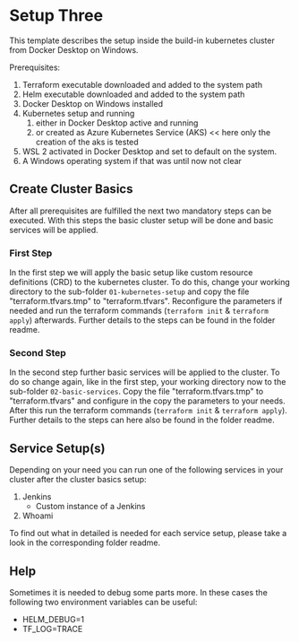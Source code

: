 # Setup Three

This template describes the setup inside the build-in kubernetes cluster from Docker Desktop on Windows.

Prerequisites:

1. Terraform executable downloaded and added to the system path
2. Helm executable downloaded and added to the system path
3. Docker Desktop on Windows installed
4. Kubernetes setup and running
   1. either in Docker Desktop active and running
   2. or created as Azure Kubernetes Service (AKS) << here only the creation of the aks is tested
5. WSL 2 activated in Docker Desktop and set to default on the system.
6. A Windows operating system if that was until now not clear

## Create Cluster Basics

After all prerequisites are fulfilled the next two mandatory steps can be executed. With this steps the basic cluster
setup will be done and basic services will be applied.

### First Step

In the first step we will apply the basic setup like custom resource definitions (CRD) to the kubernetes cluster. To do
this, change your working directory to the sub-folder ``01-kubernetes-setup`` and copy the file
"terraform.tfvars.tmp" to "terraform.tfvars". Reconfigure the parameters if needed and run the terraform commands
(``terraform init`` & ``terraform apply``) afterwards. Further details to the steps can be found in the folder readme.

### Second Step

In the second step further basic services will be applied to the cluster. To do so change again, like in the first step,
your working directory now to the sub-folder ``02-basic-services``. Copy the file "terraform.tfvars.tmp" to
"terraform.tfvars" and configure in the copy the parameters to your needs. After this run the terraform
commands (``terraform init`` & ``terraform apply``). Further details to the steps can here also be found in the folder
readme.

## Service Setup(s)

Depending on your need you can run one of the following services in your cluster after the cluster basics setup:

1. Jenkins
    - Custom instance of a Jenkins
2. Whoami

To find out what in detailed is needed for each service setup, please take a look in the corresponding folder readme.

## Help

Sometimes it is needed to debug some parts more. In these cases the following two environment variables can be useful:

- HELM_DEBUG=1
- TF_LOG=TRACE